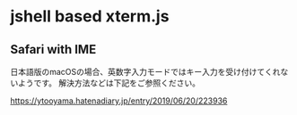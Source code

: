 # jshell based xterm.js

## Safari with IME

日本語版のmacOSの場合、英数字入力モードではキー入力を受け付けてくれないようです。
解決方法などは下記をご参照ください。

https://ytooyama.hatenadiary.jp/entry/2019/06/20/223936
